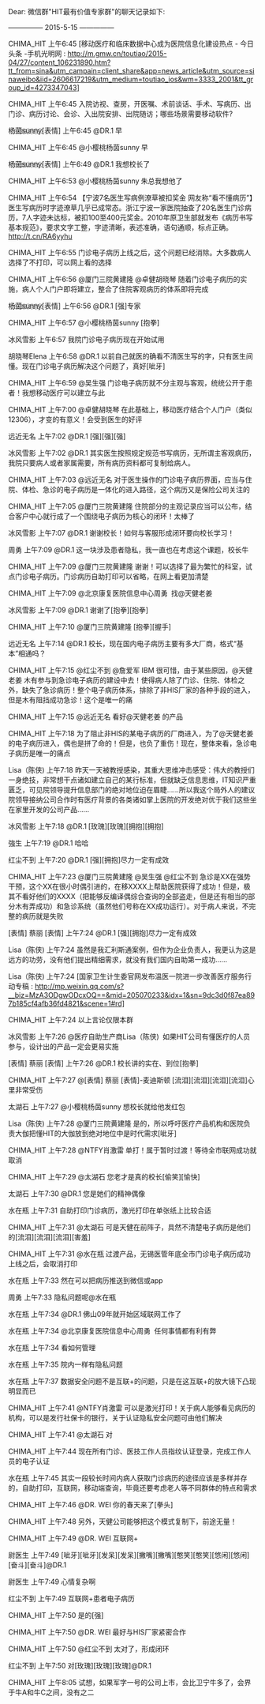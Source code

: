Dear:
微信群"HIT最有价值专家群"的聊天记录如下:

————— 2015-5-15 —————

CHIMA_HIT 上午6:45
[移动医疗和临床数据中心成为医院信息化建设热点 - 今日头条 -手机光明网 : http://m.gmw.cn/toutiao/2015-04/27/content_106231890.htm?tt_from=sina&utm_campain=client_share&app=news_article&utm_source=sinaweibo&iid=2606617219&utm_medium=toutiao_ios&wm=3333_2001&tt_group_id=4273347043]

CHIMA_HIT 上午6:45
入院访视、查房，开医嘱、术前谈话、手术、写病历、出门诊、病历讨论、会诊、入出院安排、出院随访；哪些场景需要移动软件?

杨҉茵҉s҉u҉n҉n҉y҉[表情] 上午6:45
@DR.1 早

CHIMA_HIT 上午6:45
@小樱桃杨茵sunny 早

杨҉茵҉s҉u҉n҉n҉y҉[表情] 上午6:49
@DR.1 我想校长了

CHIMA_HIT 上午6:53
@小樱桃杨茵sunny 朱总我想他了

CHIMA_HIT 上午6:54
【宁波7名医生写病例潦草被扣奖金 网友称“看不懂病历”】医生写病历时字迹潦草几乎已成常态。浙江宁波一家医院抽查了20名医生门诊病历，7人字迹未达标，被扣100至400元奖金。2010年原卫生部就发布《病历书写基本规范》，要求文字工整，字迹清晰，表述准确，语句通顺，标点正确。http://t.cn/RA6yyhu

CHIMA_HIT 上午6:55
门诊电子病历上线之后，这个问题已经消除。大多数病人选择了不打印，可以网上看的选择

CHIMA_HIT 上午6:56
@厦门三院黄建隆 @卓健胡晓琴 随着门诊电子病历的实施，病人个人门户即将建立，整合了住院客观病历的体系即将完成

杨҉茵҉s҉u҉n҉n҉y҉[表情] 上午6:56
@DR.1 [强]专家

CHIMA_HIT 上午6:57
@小樱桃杨茵sunny [抱拳]

冰风雪影 上午6:57
我院门诊电子病历现在开始试用

胡晓琴Elena 上午6:58
@DR.1 以前自己就医的确看不清医生写的字，只有医生间懂。现在门诊电子病历解决这个问题了，真好[呲牙]

CHIMA_HIT 上午6:59
@吴生强 门诊电子病历就不分主观与客观，统统公开于患者！我想移动医疗可以建立与此

CHIMA_HIT 上午7:00
@卓健胡晓琴 在此基础上，移动医疗结合个人门户（类似12306），才变的有意义！会受到医生的好评

远近无名 上午7:02
@DR.1 [强][强][强]

冰风雪影 上午7:02
@DR.1 其实医生按照规定规范书写病历，无所谓主客观病历，我院只要病人或者家属需要，所有病历资料都可复制给病人。

CHIMA_HIT 上午7:03
@远近无名 对于医生操作的门诊电子病历界面，应当与住院、体检、急诊的电子病历是一体化的进入路径，这个病历又是保险公司关注的

CHIMA_HIT 上午7:05
@厦门三院黄建隆 住院部分的主观记录应当可以公布，结合客户中心就行成了一个围绕电子病历为核心的闭环！太棒了

冰风雪影 上午7:07
@DR.1 谢谢校长！如何与客服形成闭环要向校长学习！

周勇 上午7:09
@DR.1 这一块涉及患者隐私，我一直也在考虑这个课题，校长牛

CHIMA_HIT 上午7:09
@厦门三院黄建隆 谢谢！可以选择了最为繁忙的科室，试点门诊电子病历。门诊病历自助打印可以省略，在网上看更加清楚

CHIMA_HIT 上午7:09
@北京康复医院信息中心周勇  找@天健老姜 

冰风雪影 上午7:09
@DR.1 谢谢了[抱拳][抱拳]

CHIMA_HIT 上午7:10
@厦门三院黄建隆 [抱拳][握手]

远近无名 上午7:14
@DR.1 校长，现在国内电子病历主要有多大厂商，格式“基本”相通吗？

CHIMA_HIT 上午7:15
@红尘不到 @詹爱军 IBM 很可惜，由于某些原因，@天健老姜 木有参与到急诊电子病历的建设中去！使得病人除了门诊、住院、体检之外，缺失了急诊病历！整个电子病历体系，排除了非HIS厂家的各种手段的进入，但是木有阻挡成功急诊！这个是唯一的痛

CHIMA_HIT 上午7:15
@远近无名 看好@天健老姜 的产品

CHIMA_HIT 上午7:18
为了阻止非HIS的某电子病历的厂商进入，为了@天健老姜 的电子病历进入，偶也是拼了命的！但是，也负了重伤！现在，整体来看，急诊电子病历是唯一的痛点

Lisa（陈侠) 上午7:18
昨天一天被教授感染，其重大思维冲击感受：伟大的教授们一身绝技，非常想干点诸如建立自己的某行标准，但就缺乏信息思维，IT知识严重匮乏，可见院领导提升信息部门的绝对地位迫在眉睫……所以我这个局外人的建议院领导接纳公司合作时有医疗背景的各类诸如掌上医院的开发绝对优于我们这些坐在家里开发的公司产品……

冰风雪影 上午7:18
@DR.1 [玫瑰][玫瑰][拥抱][拥抱]

強生 上午7:19
@DR.1 哈哈

红尘不到 上午7:20
@DR.1 [强][拥抱]尽力一定有成效

CHIMA_HIT 上午7:23
@厦门三院黄建隆 @吴生强 @红尘不到 急诊是XX在强势干预，这个XX在很小时偶引进的，在移XXXX上帮助医院获得了成功！但是，极其不看好他们的XXXX（把能够反编译偶综合查询的全部盗走，但是还有相当的部分木有弄成功）和急诊系统（虽然他们号称在XX成功运行）。对于病人来说，不完整的病历就是失败

[表情] 蔡丽 [表情] 上午7:24
@DR.1 [强][拥抱]尽力一定有成效

Lisa（陈侠) 上午7:24
虽然是我汇利斯通案例，但作为企业负责人，我更认为这是远方的功劳，没有他们提出精细需求，就没有我们国内自助第一成功……

Lisa（陈侠) 上午7:24
[国家卫生计生委官网发布温医一院进一步改善医疗服务行动专稿 : http://mp.weixin.qq.com/s?__biz=MzA3ODgwODcxOQ==&mid=205070233&idx=1&sn=9dc3d0f87ea897b185cf4afb36fd4821&scene=1#rd]

CHIMA_HIT 上午7:24
以上言论仅限本群

冰风雪影 上午7:26
@医疗自助生产商Lisa（陈侠)  如果HIT公司有懂医疗的人员参与，设计出的产品一定会更易实施

[表情] 蔡丽 [表情] 上午7:26
@DR.1 校长讲的实在、到位[抱拳]

CHIMA_HIT 上午7:27
@[表情] 蔡丽 [表情]-麦迪斯顿 [流泪][流泪][流泪][流泪]心里非常受伤

太湖石 上午7:27
@小樱桃杨茵sunny 想校长就给他发红包

Lisa（陈侠) 上午7:28
@厦门三院黄建隆 是的，所以呼吁医疗产品机构和医院负责大伽把懂HIT的大伽放到绝对地位中是时代需求[呲牙]

CHIMA_HIT 上午7:28
@NTFY肖激雷 单打！属于暂时过渡！等待全市联网成功就取消

CHIMA_HIT 上午7:29
@太湖石 您老才是真的校长[偷笑][愉快]

太湖石 上午7:30
@DR.1 您是她们的精神偶像

水在瓶 上午7:31
自助打印门诊病历，激光打印在单张纸上比较合适

CHIMA_HIT 上午7:31
@太湖石 可是天健在前阵子，具然不清楚电子病历是他们的[流泪][流泪][流泪][害羞]

CHIMA_HIT 上午7:31
@水在瓶 过渡产品，无锡医管年底全市门诊电子病历成功上线之后，会取消打印

水在瓶 上午7:33
然在可以把病历推送到微信或app

周勇 上午7:33
隐私问题呢@水在瓶 

水在瓶 上午7:34
@DR.1 佛山09年就开始区域联网工作了

水在瓶 上午7:34
@北京康复医院信息中心周勇  任何事情都有利有弊

水在瓶 上午7:34
看如何管理

水在瓶 上午7:35
院内一样有隐私问题

水在瓶 上午7:37
数据安全问题不是互联+的问题，只是在这互联+的放大镜下凸现明显而已

CHIMA_HIT 上午7:41
@NTFY肖激雷 可以是激光打印！关于病人能够看见病历的机构，可以是发行社保卡的银行，关于认证隐私安全问题可由他们解决

CHIMA_HIT 上午7:41
@太湖石 对

CHIMA_HIT 上午7:44
现在所有门诊、医技工作人员指纹认证登录，完成工作人员的电子认证

水在瓶 上午7:45
其实一段较长时间内病人获取门诊病历的途径应该是多样并存的，自助打印，互联网，移动端查询，毕竟还要考虑老人等不同群体的特点和需求

CHIMA_HIT 上午7:46
@DR. WEI 你的春天来了[拳头]

CHIMA_HIT 上午7:48
另外，天健公司能够把这个模式复制下，前途无量！

CHIMA_HIT 上午7:49
@DR. WEI 互联网+

尉医生 上午7:49
[呲牙][呲牙][发呆][发呆][撇嘴][撇嘴][憨笑][憨笑][悠闲][悠闲][奋斗][奋斗]@DR.1 

尉医生 上午7:49
心情复杂啊

红尘不到 上午7:49
互联网+患者电子病历

CHIMA_HIT 上午7:50
是的[强]

CHIMA_HIT 上午7:50
@DR. WEI 最好与HIS厂家紧密合作

CHIMA_HIT 上午7:50
@红尘不到 太对了，形成闭环

红尘不到 上午7:50
对[玫瑰][玫瑰][玫瑰]@DR.1 

CHIMA_HIT 上午8:05
试想，如果军字一号的公司上市，会比卫宁牛多了，会界于牛A和牛C之间，没有之二
